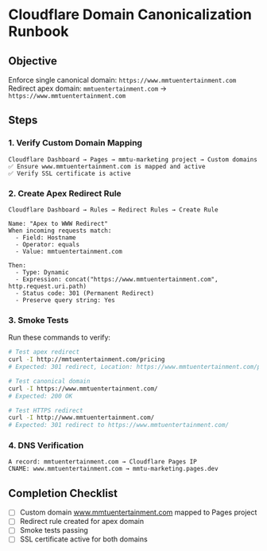 # Cloudflare Domain Canonicalization Runbook

## Objective
Enforce single canonical domain: `https://www.mmtuentertainment.com`  
Redirect apex domain: `mmtuentertainment.com` → `https://www.mmtuentertainment.com`

## Steps

### 1. Verify Custom Domain Mapping
```
Cloudflare Dashboard → Pages → mmtu-marketing project → Custom domains
✅ Ensure www.mmtuentertainment.com is mapped and active
✅ Verify SSL certificate is active
```

### 2. Create Apex Redirect Rule
```
Cloudflare Dashboard → Rules → Redirect Rules → Create Rule

Name: "Apex to WWW Redirect"
When incoming requests match:
  - Field: Hostname
  - Operator: equals
  - Value: mmtuentertainment.com

Then:
  - Type: Dynamic
  - Expression: concat("https://www.mmtuentertainment.com", http.request.uri.path)
  - Status code: 301 (Permanent Redirect)
  - Preserve query string: Yes
```

### 3. Smoke Tests
Run these commands to verify:

```bash
# Test apex redirect
curl -I http://mmtuentertainment.com/pricing
# Expected: 301 redirect, Location: https://www.mmtuentertainment.com/pricing

# Test canonical domain
curl -I https://www.mmtuentertainment.com/
# Expected: 200 OK

# Test HTTPS redirect
curl -I http://www.mmtuentertainment.com/
# Expected: 301 redirect to https://www.mmtuentertainment.com/
```

### 4. DNS Verification
```
A record: mmtuentertainment.com → Cloudflare Pages IP
CNAME: www.mmtuentertainment.com → mmtu-marketing.pages.dev
```

## Completion Checklist
- [ ] Custom domain www.mmtuentertainment.com mapped to Pages project
- [ ] Redirect rule created for apex domain
- [ ] Smoke tests passing
- [ ] SSL certificate active for both domains